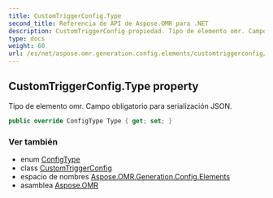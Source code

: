```yaml
---
title: CustomTriggerConfig.Type
second_title: Referencia de API de Aspose.OMR para .NET
description: CustomTriggerConfig propiedad. Tipo de elemento omr. Campo obligatorio para serialización JSON.
type: docs
weight: 60
url: /es/net/aspose.omr.generation.config.elements/customtriggerconfig/type/
---
```

## CustomTriggerConfig.Type property

Tipo de elemento omr. Campo obligatorio para serialización JSON.

```csharp
public override ConfigType Type { get; set; }
```

### Ver también

* enum [ConfigType](../../../aspose.omr.generation.config.enums/configtype/)
* class [CustomTriggerConfig](../)
* espacio de nombres [Aspose.OMR.Generation.Config.Elements](../../customtriggerconfig/)
* asamblea [Aspose.OMR](../../../)


